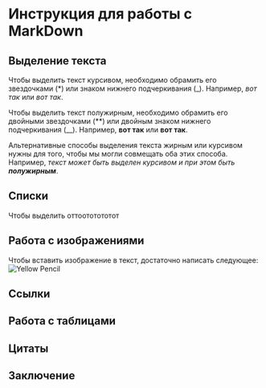 # Инструкция для работы с MarkDown

## Выделение текста
Чтобы выделить текст курсивом, необходимо обрамить его звездочками (*) или знаком нижнего подчеркивания (_). Например, *вот так* или _вот так_.

Чтобы выделить текст полужирным, необходимо обрамить его двойными звездочками (**) или двойным знаком нижнего подчеркивания (__). Например, **вот так** или __вот так__.

Альтернативные способы выделения текста жирным или курсивом нужны для того, чтобы мы могли совмещать оба этих способа. Например, _текст может быть выделен курсивом и при этом быть **полужирным**_.

## Списки
Чтобы выделить оттоототототот

## Работа с изображениями
Чтобы вставить изображение в текст, достаточно написать следующее:
![Yellow Pencil](L4xtMwyMkLg.jpg)

## Ссылки

## Работа с таблицами

## Цитаты

## Заключение

